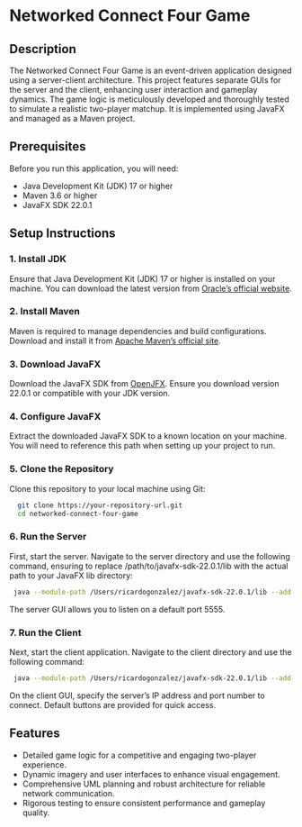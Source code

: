 # Networked Connect Four Game

## Description

The Networked Connect Four Game is an event-driven application designed using a server-client architecture. This project features separate GUIs for the server and the client, enhancing user interaction and gameplay dynamics. The game logic is meticulously developed and thoroughly tested to simulate a realistic two-player matchup. It is implemented using JavaFX and managed as a Maven project.

## Prerequisites

Before you run this application, you will need:

- Java Development Kit (JDK) 17 or higher
- Maven 3.6 or higher
- JavaFX SDK 22.0.1

## Setup Instructions

### 1. Install JDK

Ensure that Java Development Kit (JDK) 17 or higher is installed on your machine. You can download the latest version from [Oracle’s official website](https://www.oracle.com/java/technologies/javase-downloads.html).

### 2. Install Maven

Maven is required to manage dependencies and build configurations. Download and install it from [Apache Maven’s official site](https://maven.apache.org/download.cgi).

### 3. Download JavaFX

Download the JavaFX SDK from [OpenJFX](https://openjfx.io). Ensure you download version 22.0.1 or compatible with your JDK version.

### 4. Configure JavaFX

Extract the downloaded JavaFX SDK to a known location on your machine. You will need to reference this path when setting up your project to run.

### 5. Clone the Repository

Clone this repository to your local machine using Git:
```bash
  git clone https://your-repository-url.git
  cd networked-connect-four-game
```
### 6. Run the Server

First, start the server. Navigate to the server directory and use the following command, ensuring to replace /path/to/javafx-sdk-22.0.1/lib with the actual path to your JavaFX lib directory:
```bash
 java --module-path /Users/ricardogonzalez/javafx-sdk-22.0.1/lib --add-modules javafx.controls,javafx.fxml,javafx.graphics -jar target/serverProgramProjectThree-0.0.1-SNAPSHOT.jar
```
The server GUI allows you to listen on a default port 5555.

### 7. Run the Client

Next, start the client application. Navigate to the client directory and use the following command:
```bash
 java --module-path /Users/ricardogonzalez/javafx-sdk-22.0.1/lib --add-modules javafx.controls,javafx.fxml,javafx.graphics -jar target/clientProgramProjectThree-0.0.1-SNAPSHOT.jar
```
On the client GUI, specify the server’s IP address and port number to connect. Default buttons are provided for quick access.

## Features

- Detailed game logic for a competitive and engaging two-player experience.
- Dynamic imagery and user interfaces to enhance visual engagement.
- Comprehensive UML planning and robust architecture for reliable network communication.
- Rigorous testing to ensure consistent performance and gameplay quality.





























